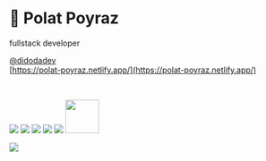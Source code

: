 # 👋 Polat Poyraz

fullstack developer

[@didodadev](https://didoda.com.tr/)  
[https://polat-poyraz.netlify.app/](https://polat-poyraz.netlify.app/)

<br/>

<!-- languages -->
![](https://upload.wikimedia.org/wikipedia/commons/thumb/9/99/Unofficial_JavaScript_logo_2.svg/35px-Unofficial_JavaScript_logo_2.svg.png)
![](https://miro.medium.com/max/35/1*TpbxEQy4ckB-g31PwUQPlg.png)
![](https://upload.wikimedia.org/wikipedia/commons/thumb/9/95/Vue.js_Logo_2.svg/40px-Vue.js_Logo_2.svg.png)
![](https://upload.wikimedia.org/wikipedia/commons/thumb/4/47/React.svg/40px-React.svg.png)
![](https://upload.wikimedia.org/wikipedia/commons/thumb/9/96/Sass_Logo_Color.svg/50px-Sass_Logo_Color.svg.png)
<img src="https://upload.wikimedia.org/wikipedia/commons/d/d9/Node.js_logo.svg" width="60" />

![](https://avatars.githubusercontent.com/u/78694789?s=35&v=4)
